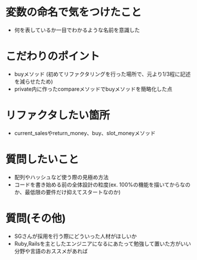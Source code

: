# 変数の命名で気をつけたこと
- 何を表しているか一目でわかるような名前を意識した
# こだわりのポイント
- buyメソッド
(初めてリファクタリングを行った場所で、元より1/3程に記述を減らせたため)
- private内に作ったcompareメソッドでbuyメソッドを簡略化した点
# リファクタしたい箇所
 - current_salesやreturn_money、buy、slot_moneyメソッド
# 質問したいこと　
- 配列やハッシュなど使う際の見極め方法
- コードを書き始める前の全体設計の粒度(ex. 100%の機能を描いてからなのか、最低限の要件だけ抑えてスタートなのか)
# 質問(その他)
- SGさんが採用を行う際にどういった人材がほしいか
- Ruby,Railsを主としたエンジニアになるにあたって勉強して置いた方がいい分野や言語のおススメがあれば
